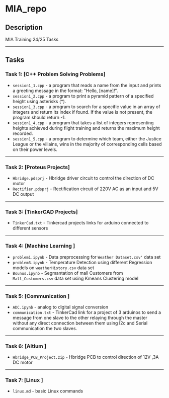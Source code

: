 # MIA_repo

## Description
MIA Training 24/25 Tasks

---

## Tasks

### Task 1: [C++ Problem Solving Problems]
- `session1_1.cpp` - a program that reads a name from the input and prints a greeting message in the format: "Hello, [name]!".
- `session1_2.cpp` - a program to print a pyramid pattern of a specified height using asterisks (*).
- `session1_3.cpp` - a program to search for a specific value in an array of integers and return its index if found. If the value is not present, the program should return -1.
- `session1_4.cpp` - a program that takes a list of integers representing heights achieved during flight training and returns the maximum height recorded.
- `session1_5.cpp` - a program to determine which team, either the Justice League or the villains, wins in the majority of corresponding cells based on their power levels.
---

### Task 2: [Proteus Projects]
- `Hbridge.pdsprj` - Hbridge driver circuit to control the direction of DC motor
- `Rectifier.pdsprj` - Rectification circuit of 220V AC as an input and 5V DC output
---

### Task 3: [TinkerCAD Projects]
- `TinkerCad.txt` - Tinkercad projects links for arduino connected to different sensors
---

### Task 4: [Machine Learning ]
- `problem1.ipynb` - Data preprocessing for `Weather Dataset.csv'` data set
- `problem3.ipynb` - Temperature Detection using different Regression models on `weatherHistory.csv` data set
- `Bounus.ipynb` - Segmantation of mall Customers from `Mall_Customers.csv` data set using Kmeans Clustering model
---

### Task 5: [Communication ]
- `ADC.ipynb` - analog to digital signal conversion
- `communication.txt` - TinkerCad link for a project of 3 arduinos to send a message from one slave to the other relaying
through the master without any direct connection between them using I2c and Serial communication
the two slaves.
---

### Task 6: [Altium ]
- `Hbridge_PCB_Project.zip` - Hbridge PCB to control direction of 12V ,3A DC motor
---
### Task 7: [Linux ]
- `linux.md` - basic Linux commands
